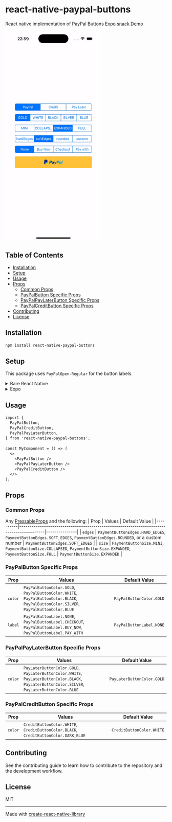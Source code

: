 # react-native-paypal-buttons

React native implementation of PayPal Buttons
[Expo snack Demo](https://snack.expo.dev/@youedd/paypal-buttons)

<img src="./preview.gif" alt="Preview" width="300" />

## Table of Contents

- [Installation](#installation)
- [Setup](#setup)
- [Usage](#usage)
- [Props](#props)
  - [Common Props](#common-props)
  - [PayPalButton Specific Props](#paypalbutton-specific-props)
  - [PayPalPayLaterButton Specific Props](#paypalpaylaterbutton-specific-props)
  - [PayPalCreditButton Specific Props](#paypalcreditbutton-specific-props)
- [Contributing](#contributing)
- [License](#license)

## Installation

```sh
npm install react-native-paypal-buttons
```

## Setup

This package uses `PayPalOpen-Regular` for the button labels.

<details>
<summary>Bare React Native</summary>

#### iOS

Edit `Info.plist` and add a property called Fonts provided by application (or UIAppFonts if Xcode autocomplete is not working):
```
<key>UIAppFonts</key>
<array>
  <string>PayPalOpen-Regular.otf</string>
</array>
```

#### Android

Copy `node_modules/react-native-paypal-buttons/src/assets/fonts/PayPalOpen-Regular.otf` and paste it into `android/app/src/main/assets/fonts` (ensure the folder name is lowercase, i.e., fonts).

</details>

<details>
<summary>Expo</summary>

To use PayPal buttons with the correct font in an Expo project, follow these steps:

1. Install the `expo-font` package:
    ```sh
    expo install expo-font
    ```
2. Load the font in your app:
    ```tsx
    import { useFonts } from 'expo-font';
    import { PayPalButton } from 'react-native-paypal-buttons';

    const MyComponent = () => {
      const [fontsLoaded] = useFonts({
        'PayPalOpen-Regular': require('../node_modules/react-native-paypal-buttons/src/assets/fonts/PayPalOpen-Regular.otf'),
      });

      if (!fontsLoaded) {
        return null;
      }

      return <PayPalButton />;
    };
    ```

</details>

## Usage

```tsx
import { 
  PayPalButton,
  PayPalCreditButton,
  PayPalPayLaterButton,
} from 'react-native-paypal-buttons';

const MyComponent = () => (
  <>
    <PayPalButton />
    <PayPalPayLaterButton />
    <PayPalCreditButton />
  </>
);
```

## Props

### Common Props
Any [PressableProps](https://reactnative.dev/docs/pressable.html#props) and the following:
| Prop     | Values                                                                                   | Default Value |
|----------|------------------------------------------------------------------------------------------|---------------|
| `edges`  | `PaymentButtonEdges.HARD_EDGES`, `PaymentButtonEdges.SOFT_EDGES`, `PaymentButtonEdges.ROUNDED`, or a custom number | `PaymentButtonEdges.SOFT_EDGES` |
| `size`   | `PaymentButtonSize.MINI`, `PaymentButtonSize.COLLAPSED`, `PaymentButtonSize.EXPANDED`, `PaymentButtonSize.FULL` | `PaymentButtonSize.EXPANDED` |

### PayPalButton Specific Props

| Prop   | Values                                      | Default Value |
|--------|---------------------------------------------|---------------|
| `color`| `PayPalButtonColor.GOLD`, `PayPalButtonColor.WHITE`, `PayPalButtonColor.BLACK`, `PayPalButtonColor.SILVER`, `PayPalButtonColor.BLUE` | `PayPalButtonColor.GOLD` |
| `label`| `PayPalButtonLabel.NONE`, `PayPalButtonLabel.CHECKOUT`, `PayPalButtonLabel.BUY_NOW`, `PayPalButtonLabel.PAY_WITH` | `PayPalButtonLabel.NONE` |

### PayPalPayLaterButton Specific Props

| Prop   | Values                                      | Default Value |
|--------|---------------------------------------------|---------------|
| `color`| `PayLaterButtonColor.GOLD`, `PayLaterButtonColor.WHITE`, `PayLaterButtonColor.BLACK`, `PayLaterButtonColor.SILVER`, `PayLaterButtonColor.BLUE` | `PayLaterButtonColor.GOLD` |

### PayPalCreditButton Specific Props

| Prop   | Values                                      | Default Value |
|--------|---------------------------------------------|---------------|
| `color`| `CreditButtonColor.WHITE`, `CreditButtonColor.BLACK`, `CreditButtonColor.DARK_BLUE` | `CreditButtonColor.WHITE` |

## Contributing

See the contributing guide to learn how to contribute to the repository and the development workflow.

## License

MIT

---

Made with [create-react-native-library](https://github.com/callstack/react-native-builder-bob)
